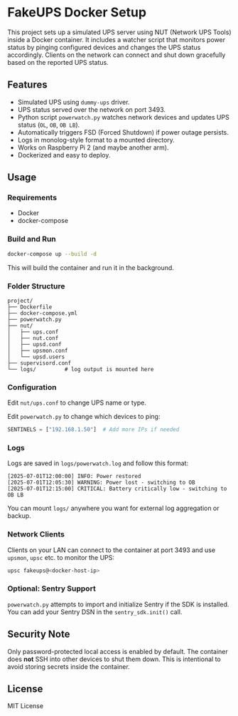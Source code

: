 # FakeUPS Docker Setup

This project sets up a simulated UPS server using NUT (Network UPS Tools) inside a Docker container. It includes a watcher script that monitors power status by pinging configured devices and changes the UPS status accordingly. Clients on the network can connect and shut down gracefully based on the reported UPS status.

## Features

* Simulated UPS using `dummy-ups` driver.
* UPS status served over the network on port 3493.
* Python script `powerwatch.py` watches network devices and updates UPS status (`OL`, `OB`, `OB LB`).
* Automatically triggers FSD (Forced Shutdown) if power outage persists.
* Logs in monolog-style format to a mounted directory.
* Works on Raspberry Pi 2 (and maybe another arm).
* Dockerized and easy to deploy.

## Usage

### Requirements

* Docker
* docker-compose

### Build and Run

```bash
docker-compose up --build -d
```

This will build the container and run it in the background.

### Folder Structure

```
project/
├── Dockerfile
├── docker-compose.yml
├── powerwatch.py
├── nut/
│   ├── ups.conf
│   ├── nut.conf
│   ├── upsd.conf
│   ├── upsmon.conf
│   └── upsd.users
├── supervisord.conf
└── logs/         # log output is mounted here
```

### Configuration

Edit `nut/ups.conf` to change UPS name or type.

Edit `powerwatch.py` to change which devices to ping:

```python
SENTINELS = ["192.168.1.50"]  # Add more IPs if needed
```

### Logs

Logs are saved in `logs/powerwatch.log` and follow this format:

```
[2025-07-01T12:00:00] INFO: Power restored
[2025-07-01T12:05:30] WARNING: Power lost - switching to OB
[2025-07-01T12:15:00] CRITICAL: Battery critically low - switching to OB LB
```

You can mount `logs/` anywhere you want for external log aggregation or backup.

### Network Clients

Clients on your LAN can connect to the container at port 3493 and use `upsmon`, `upsc` etc. to monitor the UPS:

```bash
upsc fakeups@<docker-host-ip>
```

### Optional: Sentry Support

`powerwatch.py` attempts to import and initialize Sentry if the SDK is installed. You can add your Sentry DSN in the `sentry_sdk.init()` call.

## Security Note

Only password-protected local access is enabled by default. The container does **not** SSH into other devices to shut them down. This is intentional to avoid storing secrets inside the container.

## License

MIT License
